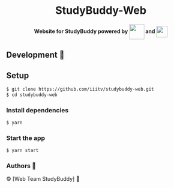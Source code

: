 <h1 align="center">StudyBuddy-Web</h1>

<h4 align="center"> Website for StudyBuddy powered by
<img src="https://cdn2.iconfinder.com/data/icons/designer-skills/128/react-512.png" width="40" align="center"> and
<img src="https://img.icons8.com/windows/32/000000/django.png" width="30" align="center"></h4>

## Development 🔧

## Setup

```sh
$ git clone https://github.com/iiitv/studybuddy-web.git
$ cd studybuddy-web
```
### Install dependencies
```sh
$ yarn
```
### Start the app
```sh
$ yarn start
```

### Authors :pencil:

©️ [Web Team StudyBuddy] :tada:
